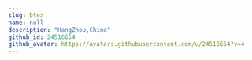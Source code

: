```yaml
---
slug: btea
name: null
description: "HangZhou,China"
github_id: 24516654
github_avatar: https://avatars.githubusercontent.com/u/24516654?v=4
---
```


